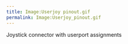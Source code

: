 ```yaml
---
title: Image:Userjoy pinout.gif
permalink: Image:Userjoy_pinout.gif
---
```


Joystick connector with userport assignments
